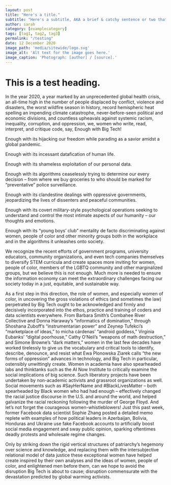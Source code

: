 ```yaml
---
layout: post
title: "Here's a title."
subtitle: "Here's a subtitle, AKA a brief & catchy sentence or two that go below the title."
author: sarah
category: [examplecategory]
tags: [tag1, tag2, tag3]
permalink: "/testing"
date: 12 December 2020
image_path: 'media/sitewide/logo.svg'
image_alt: 'Alt text for the image goes here.'
image_caption: 'Photograph: [author] / [source].'
---
```


# This is a test heading.

In the year 2020, a year marked by an unprecedented global health crisis, an all-time high in the number of people displaced by conflict, violence and disasters, the worst wildfire season in history, record hemispheric heat spelling an impending climate catastrophe, never-before-seen political and economic divisions, and countless upheavals against systemic racism, inequality, corruption, and oppression, we, women who write, read, interpret, and critique code, say, Enough with Big Tech!   

Enough with its hijacking our freedom while parading as a savior amidst a global pandemic.

Enough with its incessant datafication of human life.

Enough with its shameless exploitation of our personal data.

Enough with its algorithms ceaselessly trying to determine our every decision – from where we buy groceries to who should be marked for “preventative” police surveillance.

Enough with its clandestine dealings with oppressive governments, jeopardizing the lives of dissenters and peaceful communities.

Enough with its covert military-style psychological operations seeking to understand and control the most intimate aspects of our humanity – our thoughts and emotions.

Enough with its “young boys’ club” mentality de facto discriminating against women, people of color and other minority groups both in the workplace and in the algorithms it unleashes onto society.

We recognize the recent efforts of government programs, university educators, community organizations, and even tech companies themselves to diversify STEM curricula and create spaces more inviting for women, people of color, members of the LGBTQ community and other marginalized groups, but we believe this is not enough. Much more is needed to ensure the information economy can meet the extraordinary challenges facing our society today in a just, equitable, and sustainable way.

As a first step in this direction, the role of women, and especially women of color, in uncovering the gross violations of ethics (and sometimes the law) perpetrated by Big Tech ought to be acknowledged and firmly and decisively incorporated into the ethos, practice and training of coders and data scientists everywhere. From Barbara Smith’s Combahee River Collective and Donna Haraway’s “informatics of domination,” through Shoshana Zuboff’s “instrumentarian power” and Zeynep Tufekci’s “marketplace of ideas,” to micha cárdenas’ “android goddess,” Virginia Eubanks’ “digital poorhouse,” Cathy O’Neil’s “weapons of math destruction,” and Simone Browne’s “dark matters,” women in the last few decades have worked tirelessly to give us the vocabulary and critical tools to identify, describe, denounce, and resist what Ewa Plonowska Ziarek calls “the new forms of oppression” advances in technology, and Big Tech in particular, ostensibly unwittingly create. Women in academia have also spearheaded labs and thinktanks such as the AI Now Institute to critically examine the social implications of big science. Such liberatory projects have been undertaken by non-academic activists and grassroot organizations as well. Social movements such as #SayHerName and #BlackLivesMatter – both spearheaded by Black women who had had enough – effectively changed the racial justice discourse in the U.S. and around the world, and helped galvanize the racial reckoning following the murder of George Floyd. And let’s not forget the courageous women-whistleblowers! Just this past week, former Facebook data scientist Sophie Zhang posted a detailed memo replete with examples of how political leaders in Azerbaijan, Bolivia, Honduras and Ukraine use fake Facebook accounts to artificially boost social media engagement and sway public opinion, sparking oftentimes deadly protests and wholesale regime changes.   

Only by striking down the rigid vertical structures of patriarchy’s hegemony over science and knowledge, and replacing them with the intersubjective relational model of data justice these exceptional women have helped create inspired by their own analyses and the ideas of women, people of color, and enlightened men before them, can we hope to avoid the disruption Big Tech is about to cause; disruption commensurate with the devastation predicted by global warming activists.
    
 
 
